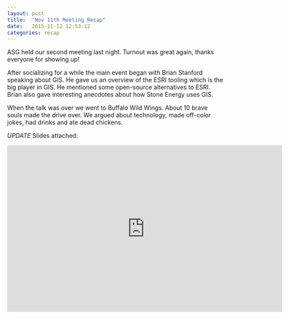 ```yaml
---
layout: post
title:  "Nov 11th Meeting Recap"
date:   2015-11-12 12:53:12
categories: recap
---
```

ASG held our second meeting last night.  Turnout was great again, thanks everyone for showing up!

After socializing for a while the main event began with Brian Stanford speaking about GIS.  He gave us an overview of the ESRI tooling which is the big player in GIS.  He mentioned some open-source alternatives to ESRI.  Brian also gave interesting anecdotes about how Stone Energy uses GIS.

When the talk was over we went to Buffalo Wild Wings.  About 10 brave souls made the drive over.  We argued about technology, made off-color jokes, had drinks and ate dead chickens.

*UPDATE*
Slides attached:

<iframe src="https://docs.google.com/presentation/d/1y5H0hltv53ZEOu9-EKTN8Ubtq7xqLQZgKtKN_pcuYak/embed?start=false&loop=false&delayms=3000" frameborder="0" width="640" height="389" allowfullscreen="true" mozallowfullscreen="true" webkitallowfullscreen="true"></iframe>
